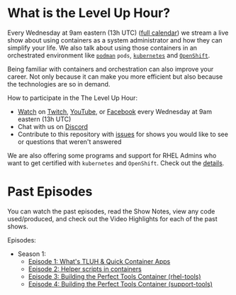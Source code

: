 # What is the Level Up Hour?

Every Wednesday at 9am eastern (13h UTC) ([full calendar](https://red.ht/streamcal)) we stream a live show about using containers as a system administrator and how they can simplify your life.
We also talk about using those containers in an orchestrated environment like [`podman`](https://podman.io/) `pods`, [`kubernetes`](https://kubernetes.io/)  and [`OpenShift`](https://openshift.com).

Being familiar with containers and orchestration can also improve your career.
Not only because it can make you more efficient but also because the technologies are so in demand.

How to participate in the The Level Up Hour:

* [Watch](https://openshift.tv) on [Twitch](https://www.twitch.tv/redhatopenshift), [YouTube](https://www.youtube.com/openshift), or [Facebook](https://www.facebook.com/openshift) every Wednesday at 9am eastern (13h UTC)
* Chat with us on [Discord](https://discord.gg/5VMVGJt)
* Contribute to this repository with [issues](https://github.com/level-up-hour/episodes/issues) for shows you would like to see or questions that weren't answered

We are also offering some programs and support for RHEL Admins who want to get certified with `kubernetes` and `OpenShift`.
Check out the [details](https://red.ht/leveluphour).

# Past Episodes

You can watch the past episodes, read the Show Notes, view any code used/produced, and check out the Video Highlights for each of the past shows.

Episodes:

* Season 1:
    * [Episode 1: What's TLUH & Quick Container Apps](S1E1/README.md)
    * [Episode 2: Helper scripts in containers](S1E2/README.md)
    * [Episode 3: Building the Perfect Tools Container (rhel-tools)](S1E3/README.md)
    * [Episode 4: Building the Perfect Tools Container (support-tools)](S1E4/README.md)




